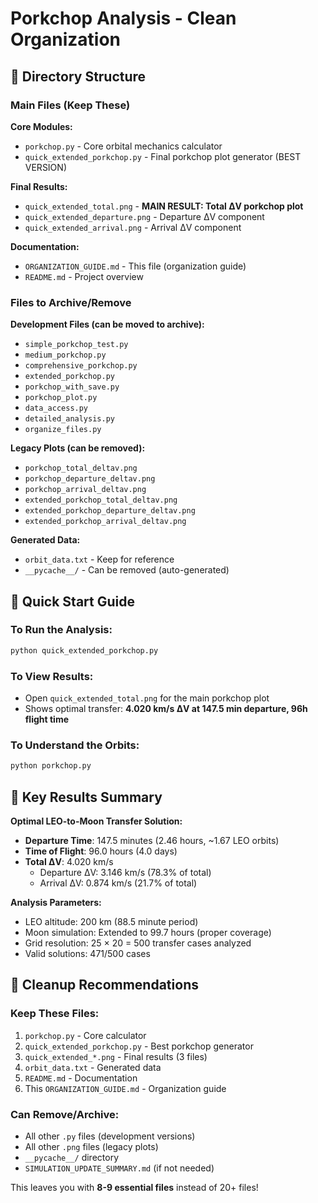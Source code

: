 # Porkchop Analysis - Clean Organization

## 📁 Directory Structure

### Main Files (Keep These)

**Core Modules:**
- `porkchop.py` - Core orbital mechanics calculator
- `quick_extended_porkchop.py` - Final porkchop plot generator (BEST VERSION)

**Final Results:**
- `quick_extended_total.png` - **MAIN RESULT: Total ΔV porkchop plot**
- `quick_extended_departure.png` - Departure ΔV component
- `quick_extended_arrival.png` - Arrival ΔV component

**Documentation:**
- `ORGANIZATION_GUIDE.md` - This file (organization guide)
- `README.md` - Project overview

### Files to Archive/Remove

**Development Files (can be moved to archive):**
- `simple_porkchop_test.py`
- `medium_porkchop.py` 
- `comprehensive_porkchop.py`
- `extended_porkchop.py`
- `porkchop_with_save.py`
- `porkchop_plot.py`
- `data_access.py`
- `detailed_analysis.py`
- `organize_files.py`

**Legacy Plots (can be removed):**
- `porkchop_total_deltav.png`
- `porkchop_departure_deltav.png`
- `porkchop_arrival_deltav.png`
- `extended_porkchop_total_deltav.png`
- `extended_porkchop_departure_deltav.png`
- `extended_porkchop_arrival_deltav.png`

**Generated Data:**
- `orbit_data.txt` - Keep for reference
- `__pycache__/` - Can be removed (auto-generated)

## 🚀 Quick Start Guide

### To Run the Analysis:
```bash
python quick_extended_porkchop.py
```

### To View Results:
- Open `quick_extended_total.png` for the main porkchop plot
- Shows optimal transfer: **4.020 km/s ΔV at 147.5 min departure, 96h flight time**

### To Understand the Orbits:
```bash
python porkchop.py
```

## 🎯 Key Results Summary

**Optimal LEO-to-Moon Transfer Solution:**
- **Departure Time**: 147.5 minutes (2.46 hours, ~1.67 LEO orbits)
- **Time of Flight**: 96.0 hours (4.0 days)
- **Total ΔV**: 4.020 km/s
  - Departure ΔV: 3.146 km/s (78.3% of total)
  - Arrival ΔV: 0.874 km/s (21.7% of total)

**Analysis Parameters:**
- LEO altitude: 200 km (88.5 minute period)
- Moon simulation: Extended to 99.7 hours (proper coverage)
- Grid resolution: 25 × 20 = 500 transfer cases analyzed
- Valid solutions: 471/500 cases

## 🧹 Cleanup Recommendations

### Keep These Files:
1. `porkchop.py` - Core calculator
2. `quick_extended_porkchop.py` - Best porkchop generator  
3. `quick_extended_*.png` - Final results (3 files)
4. `orbit_data.txt` - Generated data
5. `README.md` - Documentation
6. This `ORGANIZATION_GUIDE.md` - Organization guide

### Can Remove/Archive:
- All other `.py` files (development versions)
- All other `.png` files (legacy plots)
- `__pycache__/` directory
- `SIMULATION_UPDATE_SUMMARY.md` (if not needed)

This leaves you with **8-9 essential files** instead of 20+ files!